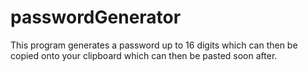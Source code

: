 # passwordGenerator
This program generates a password up to 16 digits which can then be copied onto your 
clipboard which can then be pasted soon after.
